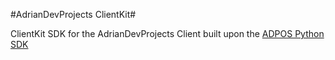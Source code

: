 #AdrianDevProjects ClientKit#

ClientKit SDK for the AdrianDevProjects Client built upon the [ADPOS Python SDK](https://github.com/AdrianDevProjects/ADPOSPythonSDK)
